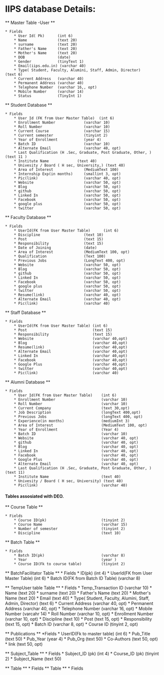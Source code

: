 # IIPS database Details:

** Master Table -User **

	* Fields
		* User Id( Pk) 		(int 6)
		* Name  			(text 20)
		* surname			(text 20)
		* Father's Name 	(text 20)
		* Mother's Name 	(text 20)
		* DOB 				(date)
		* Gender			(tinyText 1)
		* Email(iips.edu.in) (varchar 40)
		* Type( Student, Faculty, Alumini, Staff, Admin, Director) 	  (text 6)
		* Current Address   (varchar 40)
		* Permanent Address (varchar 40)
		* Telephone Number  (varchar 16,, opt)
		* Mobile Number    	(varchar 14)
		* Status			(TinyInt 1)



** Student Database **

	* Fields
		* User Id (FK from User Master Table)  (int 6)
		* Enrollment Number				(varchar 10)	
		* Roll Number 					(varchar 10)
		* Current Course				(varchar 15)
		* Current semester 				(tinyint 2)
		* Year of Enrollment			(year 4)
		* Batch ID    					(varchar 10)
		* Alternate Email 				(varchar 40, opt)
		* Last Qualification (H .Sec, Graduate, Post Graduate, Other, )			  (text 11 )
		* Institute Name             (text 40)
		* Univesity / Board ( H sec, University,) (text 40)
		* Area of Interest				(MediumText 100)  
		* Internship Exp(in months)     (smallint 3, opt)
		* Pic(link)						(varchar 40, opt)
		* Website						(varchar 50, opt)
		* Blog							(varchar 50, opt)
		* github						(varchar 50, opt)
		* Linked In 					(varchar 50, opt)
		* Facebook                      (varchar 50, opt)
		* google plus 					(varchar 50, opt)
		* twitter 						(varchar 50, opt)
		


** Faculty Database **

	* Fields 
		* UserId(FK from User Master Table)      (int 6) 
		* Discipline					(text 10)
		* Post 							(text 15)
		* Responsibility				(text 15)
		* Date of Joining				(date)
		* Area of Interest				(MediumText 100, opt)
		* Qualification					(Text 100)
		* Previous Jobs 				(LongText 400, opt)
		* Website						(varchar 50, opt)
		* Blog							(varchar 50, opt)
		* github						(varchar 50, opt)
		* Linked In 					(varchar 50, opt)
		* Facebook                      (varchar 50, opt)
		* google plus 					(varchar 50, opt)
		* twitter						(varchar 50, opt)
		* Resume(link)					(varchar 40, opt)
		* Alternate Email				(varchar 40, opt)
		* Pic(link)						(varchar 40)

** Staff Database **

	* Fields 
		* UserId(FK from User Master Table) (int 6) 
		* Post								(text 15)
		* Responsibility					(text 15)
		* Website							(varchar 40,opt)	
		* Blog								(varchar 40,opt)
		* Resume(link)						(varchar 40,opt)
		* Alternate Email					(varchar 40,opt)
		* Linked In 						(varchar 40,opt)
		* Facebook 							(varchar 40,opt)
		* Google Plus 						(varchar 40,opt)
		* twitter 							(varchar 40,opt)
		* Pic(link)							(varchar 40)



** Alumni Database **

	
	* Fields
		* User Id(FK from User Master Table)	(int 6)
		* Enrollment Number						(varchar 10)
		* Roll Number 							(varchar 10)
		* Current Company						(text 30,opt)
		* Job Description 						(longText 400,opt)
		* Previous Jobs							(longText 400, opt)
		* Experience(in months)					(mediumInt 3)
		* Area of Interest						(MediumText 100, opt)
		* Year of Enrollment					(Year 4)
		* Batch ID  							(varchar 10)
		* Website 								(varchar 40, opt)
		* github 								(varchar 40, opt)
		* Blog									(varchar 40, opt)
		* Linked In 							(varchar 40, opt)
		* Facebook 								(varchar 40, opt)
		* Google Plus 						    (varchar 40, opt)
		* Alternate Email 						(varchar 40, opt)        
		* Last Qualification (H .Sec, Graduate, Post Graduate, Other, )  (text 11)
		* Institute Name 						(text 40)
		* Univesity / Board ( H sec, University) (text 40)
		* Pic(link)								(varchar 40)

#### Tables assosiated with DEO. 

** Course Table **

	* Fields
		* Course ID(pk) 						(tinyint 2)
		* Course Name 							(varchar 15)
		* Number of semester 					(tinyint 2)
		* Discipline 							(text 10)

** Batch Table **
	
	* Fields
		* Batch ID(pk) 							(varchar 8)
		* Year 									(year )
		* Course ID(Fk to course table)         (tinyint 2) 				 			

** BatchFacilitator Table **
	* Fields
		* ID(pk) 								(int 4)
		* UserId(FK from User Master Table)     (int 6)
		* Batch ID(FK from Batch ID Table)      (varchar 8)


** TempUser table Table **
	* Fields
		* Temp_Transaction ID 					(varchar 10)
		* Name 									(text 20)
		* surname 								(text 20)
		* Father's Name 						(text 20)
		* Mother's Name 						(text 20)
		* Email 								(text 40)
		* Type( Student, Faculty, Alumini, Staff, Admin, Director) (text 6) 
		* Current Address 						(varchar 40, opt)
		* Permanent Address 					(varchar 40, opt)
		* Telephone Number 						(varchar 16, opt)
		* Mobile Number  						(varcahr 14)
		* Roll Number 							(varchar 10, opt)
		* Enrollment Number 					(varchar 10, opt)
		* Discipline 							(text 10)
		* Post 									(text 15, opt)
		* Responsibility 						(text 15, opt)
		* Batch ID 								(varchar 8, opt)
		* Course ID  							(tinyint 2, opt)


** Publications **
	*Fields
		* UserID(Fk to master table) 			(int 6)
		* Pub_Title 							(text 50)
		* Pub_Year 								(year 4)
		* Pub_Org 								(text 50)
		* Co-Authors 							(text 50, opt)	
		* link 									(text 50, opt)	

** Subject_Table **
	* Fields
		* Subject_ID (pk) 						(int 4)	
		* Course_ID  (pk) 						(tinyint 2)
		* Subject_Name 							(text 50)

** Table **
	* Fields
** Table **
	* Fields